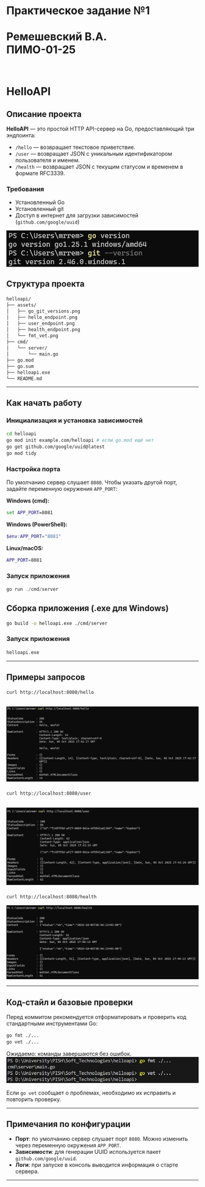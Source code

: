 <h1>
Практическое задание №1<br><br>
Ремешевский В.А.<br>
ПИМО-01-25
</h1>
<br>

# HelloAPI

## Описание проекта

**HelloAPI** — это простой HTTP API-сервер на Go, предоставляющий три эндпоинта:

- `/hello` — возвращает текстовое приветствие.
- `/user` — возвращает JSON с уникальным идентификатором пользователя и именем.
- `/health` — возвращает JSON с текущим статусом и временем в формате RFC3339.

### Требования

- Установленный Go
- Установленный git
- Доступ в интернет для загрузки зависимостей (`github.com/google/uuid`)

![Go/git versions](assets/go_git_versions.png)
  
## Структура проекта

```
helloapi/
├── assets/
│   ├── go_git_versions.png
│   ├── hello_endpoint.png
│   ├── user_endpoint.png
│   ├── health_endpoint.png
│   └── fmt_vet.png
├── cmd/
│   └── server/
│       └── main.go
├── go.mod
├── go.sum
├── helloapi.exe
└── README.md
```

---

## Как начать работу

### Инициализация и установка зависимостей

```sh
cd helloapi
go mod init example.com/helloapi # если go.mod ещё нет
go get github.com/google/uuid@latest
go mod tidy
```

### Настройка порта

По умолчанию сервер слушает `8080`. Чтобы указать другой порт, задайте переменную окружения `APP_PORT`:


**Windows (cmd):**
```cmd
set APP_PORT=8081
```

**Windows (PowerShell):**
```powershell
$env:APP_PORT="8081"
```

**Linux/macOS:**
```sh
APP_PORT=8081
```

### Запуск приложения
```powershell
go run ./cmd/server
```

## Сборка приложения (.exe для Windows)

```sh
go build -o helloapi.exe ./cmd/server
```

### Запуск приложения

```sh
helloapi.exe
```

---

## Примеры запросов

```sh
curl http://localhost:8080/hello
```
![hello endpoint](assets/hello_endpoint.png)
---

```sh
curl http://localhost:8080/user
```
![user endpoint](assets/user_endpoint.png)
---

```sh
curl http://localhost:8080/health
```
![health endpoint](assets/health_endpoint.png)

---

## Код-стайл и базовые проверки

Перед коммитом рекомендуется отформатировать и проверить код стандартными инструментами Go:

```sh
go fmt ./...
go vet ./...
```

Ожидаемо: команды завершаются без ошибок.  
![go fmt/vet](assets/fmt_vet.png)

Если `go vet` сообщает о проблемах, необходимо их исправить и повторить проверку.
 
---


## Примечания по конфигурации

- **Порт**: по умолчанию сервер слушает порт `8080`. Можно изменить через переменную окружения `APP_PORT`.
- **Зависимости**: для генерации UUID используется пакет `github.com/google/uuid`.
- **Логи**: при запуске в консоль выводится информация о старте сервера.

---